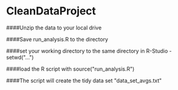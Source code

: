 CleanDataProject
================

####Unzip the data to your local drive

####Save run_analysis.R to the directory

####set your working directory to the same directory in R-Studio - setwd("...")

####load the R script with source("run_analysis.R")

####The script will create the tidy data set "data_set_avgs.txt"
